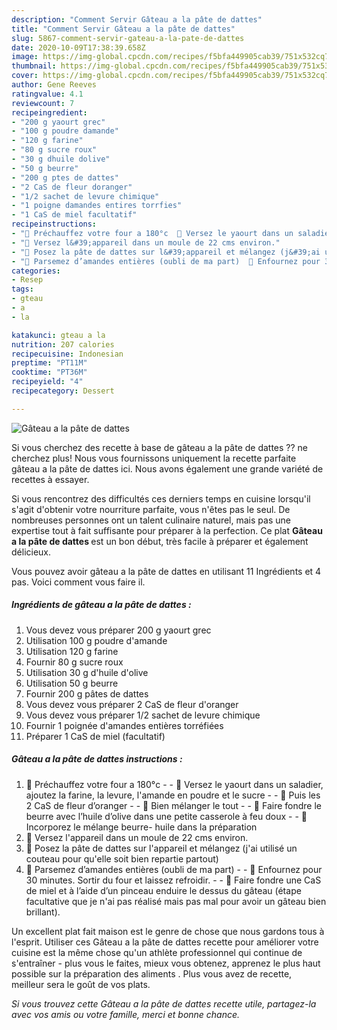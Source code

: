 ```yaml
---
description: "Comment Servir Gâteau a la pâte de dattes"
title: "Comment Servir Gâteau a la pâte de dattes"
slug: 5867-comment-servir-gateau-a-la-pate-de-dattes
date: 2020-10-09T17:38:39.658Z
image: https://img-global.cpcdn.com/recipes/f5bfa449905cab39/751x532cq70/gateau-a-la-pate-de-dattes-photo-principale-de-la-recette.jpg
thumbnail: https://img-global.cpcdn.com/recipes/f5bfa449905cab39/751x532cq70/gateau-a-la-pate-de-dattes-photo-principale-de-la-recette.jpg
cover: https://img-global.cpcdn.com/recipes/f5bfa449905cab39/751x532cq70/gateau-a-la-pate-de-dattes-photo-principale-de-la-recette.jpg
author: Gene Reeves
ratingvalue: 4.1
reviewcount: 7
recipeingredient:
- "200 g yaourt grec"
- "100 g poudre damande"
- "120 g farine"
- "80 g sucre roux"
- "30 g dhuile dolive"
- "50 g beurre"
- "200 g ptes de dattes"
- "2 CaS de fleur doranger"
- "1/2 sachet de levure chimique"
- "1 poigne damandes entires torrfies"
- "1 CaS de miel facultatif"
recipeinstructions:
- "🕌 Préchauffez votre four a 180°c  🕌 Versez le yaourt dans un saladier, ajoutez la farine, la levure, l&#39;amande en poudre et le sucre  🕌 Puis les 2 CaS de fleur d’oranger  🕌 Bien mélanger le tout  🕌 Faire fondre le beurre avec l’huile d’olive dans une petite casserole à feu doux  🕌Incorporez le mélange beurre- huile dans la préparation"
- "🕌 Versez l&#39;appareil dans un moule de 22 cms environ."
- "🕌 Posez la pâte de dattes sur l&#39;appareil et mélangez (j&#39;ai utilisé un couteau pour qu&#39;elle soit bien repartie partout)"
- "🕌 Parsemez d’amandes entières (oubli de ma part)  🕌 Enfournez pour 30 minutes. Sortir du four et laissez refroidir.  🕌 Faire fondre une CaS de miel et à l’aide d’un pinceau enduire le dessus du gâteau (étape facultative que je n&#39;ai pas réalisé mais pas mal pour avoir un gâteau bien brillant)."
categories:
- Resep
tags:
- gteau
- a
- la

katakunci: gteau a la 
nutrition: 207 calories
recipecuisine: Indonesian
preptime: "PT11M"
cooktime: "PT36M"
recipeyield: "4"
recipecategory: Dessert

---
```



![Gâteau a la pâte de dattes](https://img-global.cpcdn.com/recipes/f5bfa449905cab39/751x532cq70/gateau-a-la-pate-de-dattes-photo-principale-de-la-recette.jpg)

Si vous cherchez des recette à base de gâteau a la pâte de dattes ?? ne cherchez plus! Nous vous fournissons uniquement la recette parfaite gâteau a la pâte de dattes ici. Nous avons également une grande variété de recettes à essayer.

Si vous rencontrez des difficultés ces derniers temps en cuisine lorsqu'il s'agit d'obtenir votre nourriture parfaite, vous n'êtes pas le seul. De nombreuses personnes ont un talent culinaire naturel, mais pas une expertise tout à fait suffisante pour préparer à la perfection. Ce plat <strong> Gâteau a la pâte de dattes </strong> est un bon début, très facile à préparer et également délicieux.

<!--inarticleads1-->

Vous pouvez avoir gâteau a la pâte de dattes en utilisant 11 Ingrédients et 4 pas. Voici comment vous faire il.

##### Ingrédients de gâteau a la pâte de dattes :

1. Vous devez vous préparer 200 g yaourt grec
1. Utilisation 100 g poudre d&#39;amande
1. Utilisation 120 g farine
1. Fournir 80 g sucre roux
1. Utilisation 30 g d&#39;huile d&#39;olive
1. Utilisation 50 g beurre
1. Fournir 200 g pâtes de dattes
1. Vous devez vous préparer 2 CaS de fleur d&#39;oranger
1. Vous devez vous préparer 1/2 sachet de levure chimique
1. Fournir 1 poignée d&#39;amandes entières torréfiées
1. Préparer 1 CaS de miel (facultatif)




<!--inarticleads2-->

##### Gâteau a la pâte de dattes instructions :

1. 🕌 Préchauffez votre four a 180°c -  - 🕌 Versez le yaourt dans un saladier, ajoutez la farine, la levure, l&#39;amande en poudre et le sucre -  - 🕌 Puis les 2 CaS de fleur d’oranger -  - 🕌 Bien mélanger le tout -  - 🕌 Faire fondre le beurre avec l’huile d’olive dans une petite casserole à feu doux -  - 🕌Incorporez le mélange beurre- huile dans la préparation
1. 🕌 Versez l&#39;appareil dans un moule de 22 cms environ.
1. 🕌 Posez la pâte de dattes sur l&#39;appareil et mélangez (j&#39;ai utilisé un couteau pour qu&#39;elle soit bien repartie partout)
1. 🕌 Parsemez d’amandes entières (oubli de ma part) -  - 🕌 Enfournez pour 30 minutes. Sortir du four et laissez refroidir. -  - 🕌 Faire fondre une CaS de miel et à l’aide d’un pinceau enduire le dessus du gâteau (étape facultative que je n&#39;ai pas réalisé mais pas mal pour avoir un gâteau bien brillant).




<!--inarticleads1-->

<p>
Un excellent plat fait maison est le genre de chose que nous gardons tous à l'esprit. Utiliser ces Gâteau a la pâte de dattes recette pour améliorer votre cuisine est la même chose qu'un athlète professionnel qui continue de s'entraîner - plus vous le faites, mieux vous obtenez, apprenez le plus haut possible sur la préparation des aliments . Plus vous avez de recette, meilleur sera le goût de vos plats.
</p>

<p>
<i>Si vous trouvez cette Gâteau a la pâte de dattes recette utile, partagez-la avec vos amis ou votre famille, merci et bonne chance.</i>
</p>
